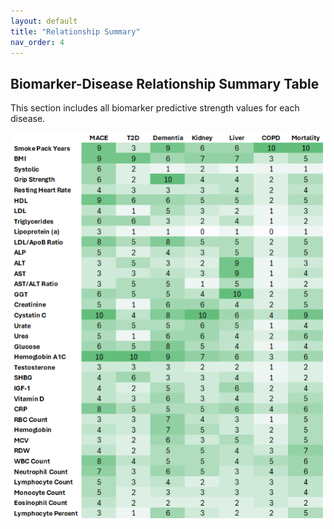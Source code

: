 ```yaml
---
layout: default
title: "Relationship Summary"
nav_order: 4
---
```


## Biomarker-Disease Relationship Summary Table

This section includes all biomarker predictive strength values for each disease.

![biomarker disease summary table](/assets/images/summary.png)
